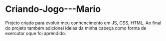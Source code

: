 # Criando-Jogo---Mario

Projeto criado para evoluir meu conhencimento em JS, CSS, HTML. Ao final do projeto também adicionei ideias da minha cabeça como forma de exercutar oque foi aprendido.
